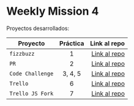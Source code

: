 # Weekly Mission 4

Proyectos desarrollados:

| Proyecto | Práctica | Link al repo |
| ------------- |:-------------:| -----:|
|`fizzbuzz`|1|[Link al repo](https://github.com/LaunchX-InnovaccionVirtual/MissionNodeJS)|
|`PR`|2|[Link al repo](https://github.com/LaunchX-InnovaccionVirtual/MissionNodeJS)|
|`Code Challenge`|3, 4, 5|[Link al repo](https://github.com/LaunchX-InnovaccionVirtual/MissionNodeJS)|
|`Trello`|6|[Link al repo](https://github.com/LaunchX-InnovaccionVirtual/MissionNodeJS)|
|`Trello JS Fork`|7|[Link al repo](https://github.com/LaunchX-InnovaccionVirtual/MissionNodeJS)|

